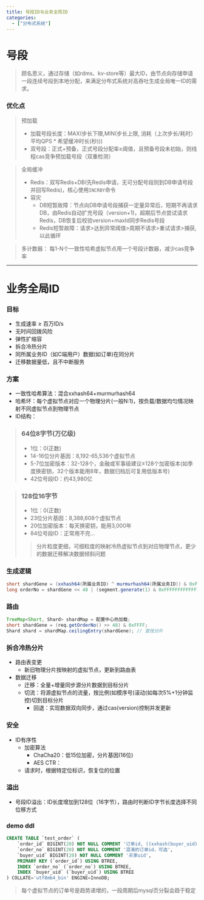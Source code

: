 ```yaml
---
title: 号段ID与业务全局ID
categories:
  - ["分布式系统"]
---
```


# 号段
> 顾名思义，通过存储（如rdms、kv-store等）最大ID，由节点向存储申请一段连续号段到本地分配，来满足分布式系统对高吞吐生成全局唯一ID的需求。

### 优化点
> 预加载
> - 加载号段长度：MAX(步长下限,MIN(步长上限, 消耗（上次步长/耗时）平均QPS * 希望缓冲时长(秒)))
> - 双号段：正式+预备，正式号段分配率≥阈值，且预备号段未初始，则线程cas竞争预加载号段（双重检测） 

> 全局缓冲
> - Redis：双写Redis+DB(先Redis申请，无可分配号段则到DB申请号段并回写Redis)，核心使用`INCRBY`命令
> - 容灾
>   - DB短暂故障：节点向DB申请号段捕获一定量异常后，短期不再请求DB，由Redis自动扩充号段（version+1)，超期后节点尝试请求Redis，DB恢复后校验version+maxId同步Redis号段
>   - Redis短暂故障：请求>达到异常阈值>周期不请求>重试请求>捕获,以此循环

> 多计数器： 每1-N个一致性哈希虚拟节点用一个号段计数器，减少cas竞争率

--------------------------------------------------------------------------

# 业务全局ID

### 目标
- 生成速率 ≥ 百万ID/s
- 无时间回拨风险
- 弹性扩缩容
- 拆合冷热分片
- 同所属业务ID（如C端用户）数据(如订单)在同分片
- 迁移数据量低，且不中断服务

### 方案
- 一致性哈希算法：混合xxhash64+murmurhash64
- 哈希环：每个虚拟节点对应一个物理分片(一般N:1)，按负载/数据均匀情况映射不同虚拟节点到物理节点
- ID结构：
> ### 64位8字节(万亿级)
> - 1位：0(正数)
> - 14-16位分片基因：8,192-65,536个虚拟节点
> - 5-7位加密版本：32-128个，金融或军事级建议≥128个加密版本(如季度换密钥，32个版本能用8年，数据归档后可复用低版本号)
> - 42位号段ID：约43,980亿

> ### 128位16字节
> - 1位：0(正数)
> - 23位分片基因：8,388,608个虚拟节点
> - 20位加密版本：每天换密钥，能用3,000年
> - 84位号段ID：正常用不完...
> > 分片粒度更细，可细粒度的映射冷热虚拟节点到对应物理节点，更少的数据迁移解决数据倾斜问题

### 生成逻辑
``` java
short shardGene = (xxhash64(所属业务ID) ^ murmurhash64(所属业务ID)) & 0xFFFF;
long orderNo = shardGene << 48 | (segment.generate(1) & 0xFFFFFFFFFFFF);
```

### 路由
``` java
TreeMap<Short, Shard> shardMap = 配置中心热加载;
short shardGene = (req.getOrderNo() >> 48) & 0xFFFF;
Shard shard = shardMap.ceilingEntry(shardGene); // 查找分片
```

### 拆合冷热分片
- 路由表变更
  - 新旧物理分片按映射的虚拟节点，更新到路由表
- 数据迁移
  - 迁移：全量+增量同步源分片数据到目标分片
  - 切流：将源虚拟节点的流量，按比例(如模序号)滚动(如每次5%+1分钟监控)切到目标分片
    - 回退：实现数据双向同步，通过cas(version)控制并发更新

### 安全
- ID有序性
  - 加密算法
    - ChaCha20：低15位加密，分片基因(16位)
    - AES CTR：
  - 请求时，根据特定位标识，恢复位的位置

### 溢出
- 号段ID溢出：ID长度增加到128位（16字节），路由时判断ID字节长度选择不同位移方式

### demo ddl
``` sql
CREATE TABLE `test_order` (
	`order_id` BIGINT(20) NOT NULL COMMENT '订单id, ((xxhash(buyer_uid)^murmurhash(buyer_uid))&0xFFFF)<<48|(号段ID&0xFFFFFFFFFFFF)',
	`order_no` BIGINT(20) NOT NULL COMMENT '混淆的订单id，可选',
	`buyer_uid` BIGINT(20) NOT NULL COMMENT '买家uid',
	PRIMARY KEY (`order_id`) USING BTREE,
	INDEX `order_no` (`order_no`) USING BTREE,
	INDEX `buyer_uid` (`buyer_uid`) USING BTREE
) COLLATE='utf8mb4_bin' ENGINE=InnoDB;
```
> 每个虚拟节点的订单号是趋势递增的，一段周期后mysql页分裂会趋于稳定
